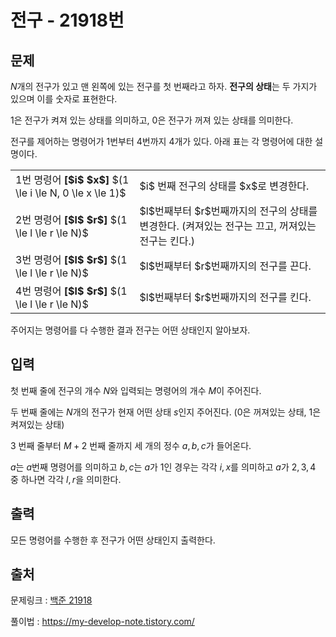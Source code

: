 <h1>전구 - 21918번</h1>

<h2>문제</h2>

$N$개의 전구가 있고 맨 왼쪽에 있는 전구를 첫 번째라고 하자. <strong>전구의 상태</strong>는 두 가지가 있으며 이를 숫자로 표현한다.

$1$은 전구가 켜져 있는 상태를 의미하고, $0$은 전구가 꺼져 있는 상태를 의미한다.

전구를 제어하는 명령어가 1번부터 4번까지 4개가 있다. 아래 표는 각 명령어에 대한 설명이다.

<table class="table table-bordered">

<tbody>

<tr>

<td>1번 명령어 <strong>[$i$ $x$]</strong> $(1 \le i \le N, 0 \le x \le 1)$</td>

<td>$i$ 번째 전구의 상태를 $x$로 변경한다.</td>

</tr>

<tr>

<td>2번 명령어 <strong>[$l$ $r$]</strong> $(1 \le l \le r \le N)$</td>

<td>$l$번째부터 $r$번째까지의 전구의 상태를 변경한다. (켜져있는 전구는 끄고, 꺼져있는 전구는 킨다.)</td>

</tr>

<tr>

<td>3번 명령어 <strong>[$l$ $r$]</strong> $(1 \le l \le r \le N)$</td>

<td>$l$번째부터 $r$번째까지의 전구를 끈다.</td>

</tr>

<tr>

<td>4번 명령어 <strong>[$l$ $r$]</strong> $(1 \le l \le r \le N)$</td>

<td>$l$번째부터 $r$번째까지의 전구를 킨다.</td>

</tr>

</tbody>

</table>

주어지는 명령어를 다 수행한 결과 전구는 어떤 상태인지 알아보자.

<h2>입력</h2>

첫 번째 줄에 전구의 개수 $N$와 입력되는 명령어의 개수 $M$이 주어진다.

두 번째 줄에는 $N$개의 전구가 현재 어떤 상태 $s$인지 주어진다. ($0$은 꺼져있는 상태, $1$은 켜져있는 상태)

$3$ 번째 줄부터 $M + 2$ 번째 줄까지 세 개의 정수 $a, b, c$가 들어온다.

$a$는 $a$번째 명령어를 의미하고 $b, c$는 $a$가 1인 경우는 각각 $i, x$를 의미하고 $a$가 $2, 3, 4$ 중 하나면 각각 $l, r$을 의미한다.

<h2>출력</h2>

모든 명령어를 수행한 후 전구가 어떤 상태인지 출력한다.

<h2>출처</h2>

문제링크 : [백준 21918](https://www.acmicpc.net/problem/21918)

풀이법 : https://my-develop-note.tistory.com/